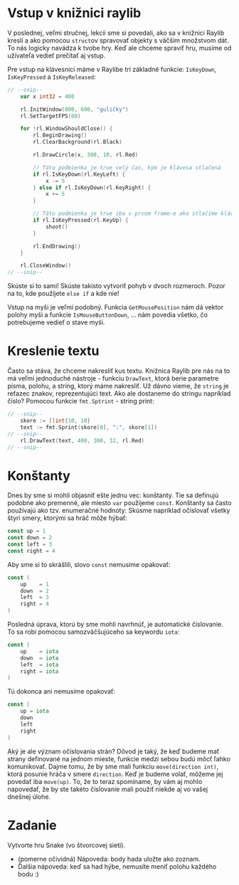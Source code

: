 # Vstup v knižnici raylib

V poslednej, veľmi stručnej, lekcii sme si povedali, ako sa v knižnici Raylib
kreslí a ako pomocou `struct`ov spravovať objekty s väčším množstvom dát. To nás
logicky navádza k tvobe hry. Keď ale chceme spraviť hru, musíme od užívateľa
vedieť prečítať aj vstup.

Pre vstup na klávesnici máme v Raylibe tri základné funkcie: `IsKeyDown`,
`IsKeyPressed` a `IsKeyReleased`:

```go
// --snip--
	var x int32 = 400

	rl.InitWindow(800, 600, "guličky")
	rl.SetTargetFPS(60)

	for !rl.WindowShouldClose() {
		rl.BeginDrawing()
		rl.ClearBackground(rl.Black)

		rl.DrawCircle(x, 300, 10, rl.Red)

		// Táto podmienka je true celý čas, kým je klávesa stlačená
		if rl.IsKeyDown(rl.KeyLeft) {
			x -= 5
		} else if rl.IsKeyDown(rl.KeyRight) {
			x += 5
		}

		// Táto podmienka je true iba v prvom frame-e ako stlačíme klávesu
		if rl.IsKeyPressed(rl.KeyUp) {
			shoot()
		}

		rl.EndDrawing()
	}

	rl.CloseWindow()
// --snip--
```

Skúste si to sami! Skúste takisto vytvoriť pohyb v dvoch rozmeroch. Pozor na to,
kde použijete `else if` a kde nie!

Vstup na myši je veľmi podobný. Funkcia `GetMousePosition` nám dá vektor polohy
myši a funkcie `IsMouseButtonDown`, ... nám povedia všetko, čo potrebujeme
vedieť o stave myši.

# Kreslenie textu

Často sa stáva, že chceme nakresliť kus textu. Knižnica Raylib pre nás na to má
veľmi jednoduché nástroje - funkciu `DrawText`, ktorá berie parametre písma,
polohu, a string, ktorý máme nakresliť. Už dávno vieme, že `string` je reťazec
znakov, reprezentujúci text. Ako ale dostaneme do stringu napríklad číslo?
Pomocou funkcie `fmt.Sptrint` - string print:

```go
// --snip--
	skore := []int{10, 10}
	text := fmt.Sprint(skore[0], ":", skore[1])
// --snip--
	rl.DrawText(text, 400, 300, 32, rl.Red)
// --snip--
```

# Konštanty

Dnes by sme si mohli objasniť ešte jednu vec: konštanty. Tie sa definujú podobne ako
premenné, ale miesto `var` použijeme `const`. Konštanty sa často používajú ako
tzv. enumeračné hodnoty: Skúsme napríklad očíslovať všetky štyri smery, ktorými sa
hráč môže hýbať:

```go
const up = 1
const down = 2
const left = 3
const right = 4
```

Aby sme si to skrášlili, slovo `const` nemusíme opakovať:

```go
const (
	up    = 1
	down  = 2
	left  = 3
	right = 4
)
```

Posledná úprava, ktorú by sme mohli navrhnúť, je automatické číslovanie. To sa robí
pomocou samozväčšujúceho sa keywordu `iota`:

```go
const (
	up    = iota
	down  = iota
	left  = iota
	right = iota
)
```

Tú dokonca ani nemusíme opakovať:

```go
const (
	up = iota
	down
	left
	right
)
```

Aký je ale význam očíslovania strán? Dôvod je taký, že keď budeme mať strany
definované na jednom mieste, funkcie medzi sebou budú môcť ľahko komunikovať.
Dajme tomu, že by sme mali funkciu `move(direction int)`, ktorá posunie hráča v
smere `direction`. Keď je budeme volať, môžeme jej povedať iba `move(up)`. To,
že to teraz spomíname, by vám aj mohlo napovedať, že by ste takéto číslovanie
mali použiť niekde aj vo vašej dnešnej úlohe.

# Zadanie

Vytvorte hru Snake (vo štvorcovej sieti).

 * (pomerne očividná) Nápoveda: body hada uložte ako zoznam.
 * Ďalšia nápoveda: keď sa had hýbe, nemusíte meniť polohu každého bodu :)
